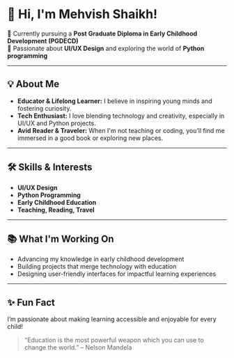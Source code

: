 # 👋 Hi, I'm Mehvish Shaikh!

🌱 Currently pursuing a **Post Graduate Diploma in Early Childhood Development (PGDECD)**  
🎨 Passionate about **UI/UX Design** and exploring the world of **Python programming**

---

## 💡 About Me

- **Educator & Lifelong Learner:** I believe in inspiring young minds and fostering curiosity.  
- **Tech Enthusiast:** I love blending technology and creativity, especially in UI/UX and Python projects.  
- **Avid Reader & Traveler:** When I'm not teaching or coding, you’ll find me immersed in a good book or exploring new places.

---

## 🛠️ Skills & Interests

- **UI/UX Design**
- **Python Programming**
- **Early Childhood Education**
- **Teaching, Reading, Travel**

---

## 📚 What I'm Working On

- Advancing my knowledge in early childhood development  
- Building projects that merge technology with education  
- Designing user-friendly interfaces for impactful learning experiences

---

## ✨ Fun Fact

I’m passionate about making learning accessible and enjoyable for every child!

<!-- Optionally add your social links below! -->
<!--
## 🌐 Connect with Me

- [LinkedIn](YOUR-LINKEDIN-URL)
- [Twitter](YOUR-TWITTER-URL)
- [Personal Website](YOUR-WEBSITE-URL)
-->


> “Education is the most powerful weapon which you can use to change the world.” – Nelson Mandela
